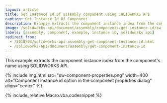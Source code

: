 ```yaml
---
layout: article
title: Get instance Id of assembly component using SOLIDWORKS API
caption: Get Instance Id Of Component
description: Example extracts the component instance index from the component's name
image: /solidworks-api/document/assembly/components/get-instance-id/sw-component-properties.png
labels: [assembly, component, example, instance id, solidworks api]
redirect_from:
  - /2018/03/solidworks-api-assembly-get-component-instance-id.html
  - /solidworks-api/document/assembly/get-component-instance-id
---
```

This example extracts the component instance index from the component's name using SOLIDWORKS API.

{% include img.html src="sw-component-properties.png" width=400 alt="Component instance id option in the component properties dialog" align="center" %}

{% include_relative Macro.vba.codesnippet %}
